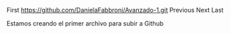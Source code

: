 First  https://github.com/DanielaFabbroni/Avanzado-1.git
Previous
Next
Last




Estamos creando el primer archivo para subir a Github
